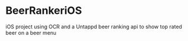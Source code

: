 # BeerRankeriOS
iOS project using OCR and a Untappd beer ranking api to show top rated beer on a beer menu
